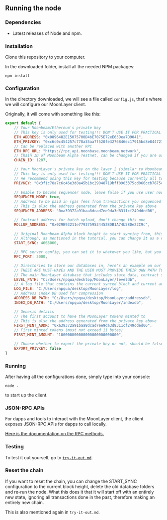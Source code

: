 ## Running the node

### Dependencies

* Latest releases of Node and npm.

### Installation

Clone this repository to your computer.

In the downloaded folder, install all the needed NPM packages:

```
npm install 
```

### Configuration

In the directory downloaded, we will see a file called `config.js`, that's where we will configure our MoonLayer client.

Originally, it will come with something like this:

```js
export default {
    // Your Moonbeam/Ethereum's private key
    // This key is only used for testing!!! DON'T USE IT FOR PRACTICAL PURPOSES!
    ETH_ADDRESS: "0x0896482E15075700D4bE7075E72eE63Dea7D9041",
    ETH_PRIVKEY: "0xc6c0c454257c778a35aa7f520fe3276846ec17915bd8e844721085e85b8058c9",
    // Can be replaced with another RPC
    ETH_RPC_URL: "https://rpc.api.moonbase.moonbeam.network",
    // Chain ID of Moonbeam Alpha Testnet, can be changed if you are using another network (e.g Moonbeam mainnet).
    CHAIN_ID: 1287,

    // Your MoonLayer's private key on the layer 2 (similar to Moonbeam/Ethereum's private key)
    // This key is only used for testing!!! DON'T USE IT FOR PRACTICAL PURPOSES!
    // We recommend using this key for testing because currently all tokens are minted to this account
    PRIVKEY: "0x3f1c78a7c6c46e3d8a45b1bc29048719bff0903375cd066ccb7675ce4c77752e",
    
    // Enable to become sequencer node, leave false if you use user node only
    SEQUENCER_MODE: true,
    // Address to be paid in (gas fees from transactions you sequenced will bet transferred to this address)
    // This is also the address generated from the private key above
    SEQUENCER_ADDRESS: "0xa39372a91baa8dcad7ee9da3d8311cf249dded06",

    // Contract address for batch upload, don't change this one
    ROLLUP_ADDRESS: "0x029B93211e7793759534452BDB1A74b58De22C9c",
    
    // Original Moonbeam Alpha block height to start syncing from, this also should not be changed
    // Although, as mentioned in the tutorial, you can change it as a way to reset the chain
    START_SYNC: 4663060,

    // RPC server config, you can set it to whatever you like, but you should just leave it 3000 cause our tests use it.
    RPC_PORT: 3000,

    // Directories to store our databases in, here's an example on our computer.
    // THESE ARE MUST-HAVEs AND THE USER MUST PROVIDE THEIR OWN PATH TO HAVE THE DATABASE STORED
    // The main MoonLayer database that includes state data, contract storage, etc.
    LEVEL_PATH: "C:/Users/npqua/desktop/MoonLayer/leveldb",
    // A log file that contains the current synced block and current address index
    LOG_FILE: "C:/Users/npqua/desktop/MoonLayer/log",
    // Address index DB used for compression
    ADDRESS_DB_PATH: "C:/Users/npqua/desktop/MoonLayer/addressdb",
    INDEX_DB_PATH: "C:/Users/npqua/desktop/MoonLayer/indexdb",

    // Genesis details
    // The first account to have the MoonLayer tokens minted to
    // This is also the address generated from the private key above
    FIRST_MINT_ADDR: "0xa39372a91baa8dcad7ee9da3d8311cf249dded06",
    // First minted tokens (must not exceed 11 bytes)
    FIRST_MINT_AMOUNT: "100000000000000000000000000",

    // Choose whether to export the private key or not, should be false unless you are doing something really special and dangerous.
    EXPORT_PRIVKEY: false
}
```

### Running 

After having all the configurations done, simply type into your console:

```
node .
```

to start up the client.

### JSON-RPC APIs

For dapps and tools to interact with the MoonLayer client, the client exposes JSON-RPC APIs for dapps to call locally.

[Here is the documentation on the RPC methods.](./RPC.md)

### Testing

To test it out yourself, go to [`try-it-out.md`](./try-it-out.md).

### Reset the chain

If you want to reset the chain, you can change the START_SYNC configuration to the current block height, delete the old database folders and re-run the node. What this does it that it will start off with an entirely new state, ignoring all transactions done in the past, therefore making an entirely new chain.

This is also mentioned again in `try-it-out.md`.

